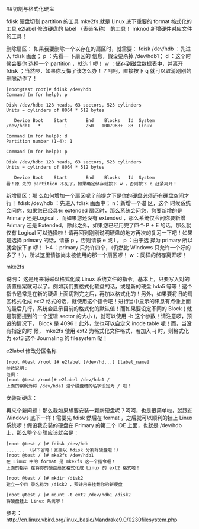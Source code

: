 ##切割与格式化硬盘

fdisk  硬盘切割 partition 的工具 
mke2fs 就是 Linux 底下重要的 format 格式化的工具 
e2label 修改硬盘的 label （表头名称） 的工具！ 
mknod  新增硬件对应文件的工具！

删除扇区： 如果我要删除一个以存在的扇区时，就需要：
fdisk /dev/hdb ：先进入 fdisk 画面；
p ：先看一 下扇区的 信息，假设要杀掉 /dev/hdb1；
d ：这个时 候会要你 选择一个 partition ，就选 1 啰！
w ：储存到磁盘数据表中，并离开 fdisk ；当然啰，如果你反悔了该怎么办！？呵呵，直接按下 q 就可以取消刚刚的删除动作了！

```shell
[root@test root]# fdisk /dev/hdb
Command (m for help): p

Disk /dev/hdb: 128 heads, 63 sectors, 523 cylinders 
Units = cylinders of 8064 * 512 bytes

   Device Boot    Start       End    Blocks   Id  System 
/dev/hdb1   *         1       250   1007968+  83  Linux

Command (m for help): d 
Partition number (1-4): 1

Command (m for help): p

Disk /dev/hdb: 128 heads, 63 sectors, 523 cylinders 
Units = cylinders of 8064 * 512 bytes

   Device Boot    Start       End    Blocks   Id  System 
看！原 先的 partition 不见了，如果确定储存就按下 w ，否则按下 q 赶紧离开！
```

新增扇区：那 么如何增加一个扇区呢？前提之下是你的硬盘必须还有硬盘空间才行！
fdisk /dev/hdb ：先进入 fdisk 画面中；
n：新增一个磁 区，这个 时候系统会问你，如果您已经具有 extended 扇区时，那么系统会问您，您要新增的是 Primary 还是Logical ，而如果您还没有 extended ，那么系统仅会问你要新增 Primary 还是 Extended，除此之外，如果您已经用完了四个 P + E 的话，那么就仅有 Logical 可以选择啦！请再回到刚刚说明硬盘的地方再次的复习一下吧！如果是选择 primary 的话，请按 p ，否则请按 e 或 l 。
p ：由于选 择为 primary 所以就会按下 p 啰！
1-4 ：primary 只允许四个，（仍然比 Windows 只允许一个好的多了！），所以这里请按尚未被使用的那一个扇区啰！
w ：同样的储存离开啰！

mke2fs

说明： 
这是用来将磁盘格式化成 Linux 系统文件的指令。基本上，只要写入对的装置档案就可以了。例如我们要格式化软盘的话，或是新的硬盘 hda5 等等！这个指令通常是在新的硬盘上面切割完之后，再加以格式化的！另外，如果要将旧的扇区格式化成 ext2 格式的话，就使用这个指令吧！进行当中显示的讯息有点像上面的最后几行，系统会显示目前的格式化的默认值！而如果要设定不同的 Block ( 就是前面提到的一个逻辑 sector 的大小 )，就可以使用 -b 这个参数！请注意啰，预设的情况下， Block 是 4096！此外，您也可以自定义 inode table 呢！而，当没有指定的时 候， mke2fs 使用 ext2 为格式化文件格式，若加入 –j 时，则格式化为 ext3 这个 Journaling 的 filesystem 呦！

e2label
修改分区名称

```shell
[root @test /root ]# e2label [/dev/hd...] [label_name]  
参数说明：  
范例：  
[root @test /root]# e2label /dev/hda1 /  
上面的案例为将 /dev/hda1 这个磁盘槽的名字设定为 / 啦！
```

安装新硬盘：

再来个新问题！那么我如果想要安装一颗新硬盘呢？呵呵，也是很简单啦，就跟在 Windows 底下一样！需要先 fdisk 然后在 format ，之后就可以顺利的挂上 Linux 系统啰！假设我安装的硬盘在 Primary 的第二个 IDE 上面，也就是 /dev/hdb 上，那么整个步骤应该就会是： 

```shell
[root @test / ]# fdisk /dev/hdb  
....... （以下省略！直接以 fdisk 分割好硬盘啦！） 
[root @test / ]# mke2fs /dev/hdb1  
在 Linux 中的 format 是 mke2fs 这一个指令喔！  
上面的指令 在将你的硬盘扇区格式化成 Linux 的 ext2 格式啦！ 

[root @test / ]# mkdir /disk2  
建立一个目 录名称为 /disk2 ，预计用来挂载你的新硬盘 

[root @test / ]# mount -t ext2 /dev/hdb1 /disk2  
将硬盘挂上 Linux 系统啰！
```

参考：http://cn.linux.vbird.org/linux_basic/Mandrake9.0/0230filesystem.php